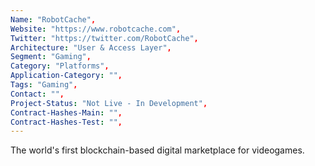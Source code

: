 ```yaml
--- 
Name: "RobotCache", 
Website: "https://www.robotcache.com", 
Twitter: "https://twitter.com/RobotCache", 
Architecture: "User & Access Layer",
Segment: "Gaming",
Category: "Platforms",
Application-Category: "",
Tags: "Gaming",
Contact: "",
Project-Status: "Not Live - In Development",
Contract-Hashes-Main: "",
Contract-Hashes-Test: "",
--- 
```

<!--lang:en--> 
The world's first blockchain-based digital marketplace for videogames.
<!--lang:es--] 
El primer mercado digital del mundo basado en blockchain para videojuegos.
<!--lang:de--] 
Der weltweit erste Blockchain-basierte digitale Marktplatz für Videospiele.
<!--lang:fr--] 
Le premier marché numérique au monde basé sur la blockchain pour les jeux vidéo.
<!--lang:pl--] 
Pierwszy na świecie cyfrowy rynek gier wideo oparty na blockchain.
<!--lang:uk--] 
Перший у світі цифровий ринок відеоігор на основі блокчейну.
[!--lang:*--> 
